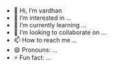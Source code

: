 - 👋 Hi, I’m vardhan
- 👀 I’m interested in ...
- 🌱 I’m currently learning ...
- 💞️ I’m looking to collaborate on ...
- 📫 How to reach me ...
- 😄 Pronouns: ...
- ⚡ Fun fact: ...

<!---
ItachMadara/ItachMadara is a ✨ special ✨ repository because its `README.md` (this file) appears on your GitHub profile.
You can click the Preview link to take a look at your changes.
--->
